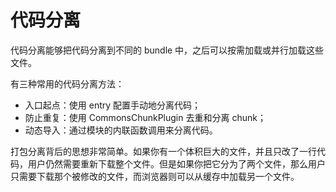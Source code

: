 # 代码分离
<!-- CommonsChunkPlugin -->
<!-- splitChunks -->

代码分离能够把代码分离到不同的 bundle 中，之后可以按需加载或并行加载这些文件。

有三种常用的代码分离方法：

- 入口起点：使用 entry 配置手动地分离代码；
- 防止重复：使用 CommonsChunkPlugin 去重和分离 chunk；
- 动态导入：通过模块的内联函数调用来分离代码。

打包分离背后的思想非常简单。如果你有一个体积巨大的文件，并且只改了一行代码，用户仍然需要重新下载整个文件。但是如果你把它分为了两个文件，那么用户只需要下载那个被修改的文件，而浏览器则可以从缓存中加载另一个文件。



<!-- todo https://www.webpackjs.com/guides/code-splitting/ -->
<!-- todo https://webpack.docschina.org/guides/caching/ -->
<!-- todo https://zhuanlan.zhihu.com/p/66212099 -->